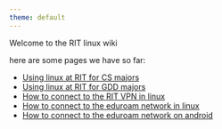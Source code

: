 ```yaml
---
theme: default
---
```


Welcome to the RIT linux wiki

here are some pages we have so far:

- [Using linux at RIT for CS majors](./CS)
- [Using linux at RIT for GDD majors](./GDD)
- [How to connect to the RIT VPN in linux](./RIT-VPN)
- [How to connect to the eduroam network in linux](./eduroam)
- [How to connect to the eduroam network on android](./eduroam-android)
